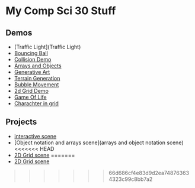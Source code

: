 # My Comp Sci 30 Stuff
## Demos
- [Traffic Light](Traffic Light)
- [Bouncing Ball](bouncingball)
- [Collision Demo](collision)
- [Arrays and Objects](circles)
- [Generative Art](art)
- [Terrain Generation](terrain)
- [Bubble Movement](bubble)
- [2d Grid Demo](2dGrid)
- [Game Of Life](LifeGame)
- [Charachter in grid](CharInGrid)



## Projects
- [interactive scene](scene)
- [Object notation and arrays scene](arrays and object notation scene)
<<<<<<< HEAD
- [2D Grid scene](memory)
=======
- [2D Grid scene](batman2dGrid)
>>>>>>> 66d686cf4e83d9d2ea748763634323c99c8bb7a2

                                                                                                                                                                                                                                                                                                                                                                                                                                                                                                                                                                                                                                                                                                                                      